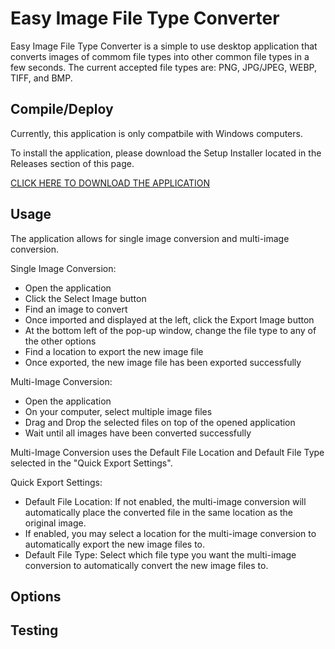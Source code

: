 # Easy Image File Type Converter

Easy Image File Type Converter is a simple to use desktop application that converts images of commom file types into other common file types in a few seconds.
The current accepted file types are: PNG, JPG/JPEG, WEBP, TIFF, and BMP. 

## Compile/Deploy
Currently, this application is only compatbile with Windows computers.

To install the application, please download the Setup Installer located in the Releases section of this page.

[CLICK HERE TO DOWNLOAD THE APPLICATION](https://github.com/AlexThomp1/Easy-Image-File-Type-Converter/releases/)

## Usage
The application allows for single image conversion and multi-image conversion.

Single Image Conversion:
- Open the application
- Click the Select Image button
- Find an image to convert
- Once imported and displayed at the left, click the Export Image button
- At the bottom left of the pop-up window, change the file type to any of the other options
- Find a location to export the new image file
- Once exported, the new image file has been exported successfully

Multi-Image Conversion:
- Open the application
- On your computer, select multiple image files
- Drag and Drop the selected files on top of the opened application
- Wait until all images have been converted successfully

Multi-Image Conversion uses the Default File Location and Default File Type selected in the "Quick Export Settings".

Quick Export Settings:
- Default File Location: If not enabled, the multi-image conversion will automatically place the converted file in the same location as the original image.
- If enabled, you may select a location for the multi-image conversion to automatically export the new image files to.
- Default File Type: Select which file type you want the multi-image conversion to automatically convert the new image files to.

## Options

## Testing

